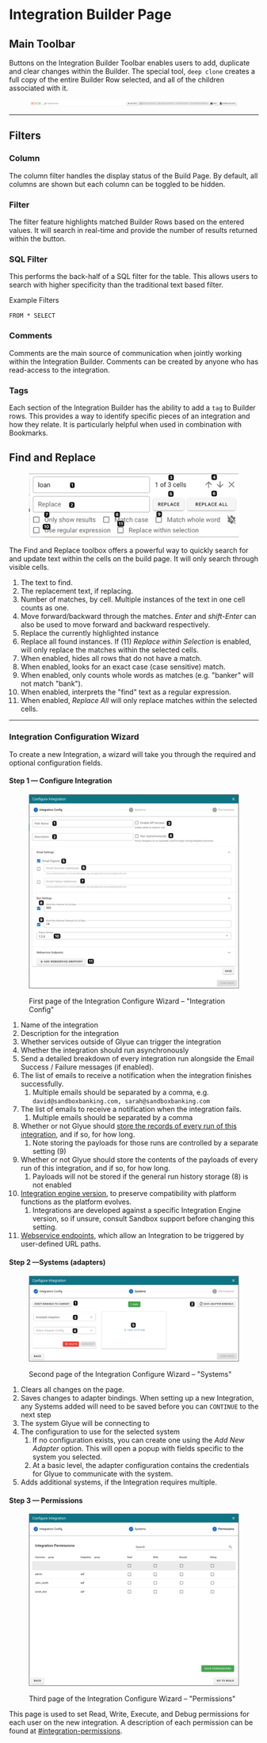 # Integration Builder Page

## Main Toolbar

Buttons on the Integration Builder Toolbar enables users to add, duplicate and clear changes within the Builder. The special tool, `deep clone` creates a full copy of the entire Builder Row selected, and all of the children associated with it.

<figure><img src="../.gitbook/assets/glyue_toolbar_20221024.png" alt=""><figcaption></figcaption></figure>

***

## Filters

### Column

The column filter handles the display status of the Build Page. By default, all columns are shown but each column can be toggled to be hidden.

### Filter

The filter feature highlights matched Builder Rows based on the entered values. It will search in real-time and provide the number of results returned within the button.

### SQL Filter

This performs the back-half of a SQL filter for the table. This allows users to search with higher specificity than the traditional text based filter.

Example Filters

```
FROM * SELECT
```

### Comments

Comments are the main source of communication when jointly working within the Integration Builder. Comments can be created by anyone who has read-access to the integration.

### Tags

Each section of the Integration Builder has the ability to add a `tag` to Builder rows. This provides a way to identify specific pieces of an integration and how they relate. It is particularly helpful when used in combination with Bookmarks.



## Find and Replace

<figure><img src="../.gitbook/assets/image (103).png" alt=""><figcaption></figcaption></figure>

The Find and Replace toolbox offers a powerful way to quickly search for and update text within the cells on the build page. It will only search through visible cells.

1. The text to find.
2. The replacement text, if replacing.
3. Number of matches, by cell. Multiple instances of the text in one cell counts as one.
4. Move forward/backward through the matches. _Enter_ and _shift-Enter_ can also be used to move forward and backward respectively.
5. Replace the currently highlighted instance
6. Replace all found instances. If (11) _Replace within Selection_ is enabled, will only replace the matches within the selected cells.
7. When enabled, hides all rows that do not have a match.&#x20;
8. When enabled, looks for an exact case (case sensitive) match.
9. When enabled, only counts whole words as matches (e.g. "banker" will not match "bank").
10. When enabled, interprets the "find" text as a regular expression.
11. When enabled, _Replace All_ will only replace matches within the selected cells.&#x20;



***

### Integration Configuration Wizard

To create a new Integration, a wizard will take you through the required and optional configuration fields.

#### Step 1 — Configure Integration

<figure><img src="../.gitbook/assets/image (2).png" alt=""><figcaption><p>First page of the Integration Configure Wizard – "Integration Config"</p></figcaption></figure>

1. Name of the integration
2. Description for the integration
3. Whether services outside of Glyue can trigger the integration
4. Whether the integration should run asynchronously
5. Send a detailed breakdown of every integration run alongside the Email Success / Failure messages (if enabled).
6. The list of emails to receive a notification when the integration finishes successfully.
   1. Multiple emails should be separated by a comma, e.g. `david@sandboxbanking.com, sarah@sandboxbanking.com`
7. The list of emails to receive a notification when the integration fails.
   1. Multiple emails should be separated by a comma
8. Whether or not Glyue should [store the records of every run of this integration](integration\_anatomy.md#run-history), and if so, for how long.
   1. Note storing the payloads for those runs are controlled by a separate setting (9)
9. Whether or not Glyue should store the contents of the payloads of every run of this integration, and if so, for how long.
   1. Payloads will not be stored if the general run history storage (8) is not enabled
10. [Integration engine version](../reference/integration\_components/integration-engine-versions.md), to preserve compatibility with platform functions as the platform evolves.&#x20;
    1. Integrations are developed against a specific Integration Engine version, so if unsure, consult Sandbox support before changing this setting.
11. [Webservice endpoints](../reference/web-service-endpoints.md), which allow an Integration to be triggered by user-defined URL paths.

#### Step 2 —Systems (adapters)

<figure><img src="../.gitbook/assets/image (3).png" alt=""><figcaption><p>Second page of the Integration Configure Wizard – "Systems"</p></figcaption></figure>

1. Clears all changes on the page.&#x20;
2. Saves changes to adapter bindings. When setting up a new Integration, any Systems added will need to be saved before you can `CONTINUE` to the next step
3. The system Glyue will be connecting to
4. The configuration to use for the selected system
   1. If no configuration exists, you can create one using the _Add New Adapter_ option. This will open a popup with fields specific to the system you selected.&#x20;
   2. At a basic level, the adapter configuration contains the credentials for Glyue to communicate with the system.
5. Adds additional systems, if the Integration requires multiple.

#### Step 3 — Permissions

<figure><img src="../.gitbook/assets/image (4).png" alt=""><figcaption><p>Third page of the Integration Configure Wizard – "Permissions"</p></figcaption></figure>

This page is used to set Read, Write, Execute, and Debug permissions for each user on the new integration. A description of each permission can be found at [#integration-permissions](../reference/integration\_configuration.md#integration-permissions "mention").

